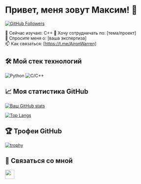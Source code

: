 # Привет, меня зовут Максим! 👋

[![GitHub Followers](https://img.shields.io/github/followers/ВАШ_НИК?label=Follow%20me&style=social)](https://github.com/AironWarren)

🌱 Сейчас изучаю: С++
👯 Хочу сотрудничать по: [тема/проект]  
💬 Спросите меня о: [ваша экспертиза]  
📫 Как связаться: [https://t.me/AironWarren]  

## 🛠 Мой стек технологий

![Python](https://img.shields.io/badge/Python-3776AB?style=for-the-badge&logo=python&logoColor=white)
![С/С++](#00599C)

## 📈 Моя статистика GitHub

[![Ваш GitHub stats](https://github-readme-stats.vercel.app/api?username=AironWarren&show_icons=true&theme=radical)](https://github.com/AironWarren)

[![Top Langs](https://github-readme-stats.vercel.app/api/top-langs/?username=AironWarren&layout=compact&theme=radical)](https://github.com/AironWarren)

## 🏆 Трофеи GitHub

[![trophy](https://github-profile-trophy.vercel.app/?username=AironWarren&theme=onedark)](https://github.com/ryo-ma/github-profile-trophy)


## 🤝 Связаться со мной

[<img src="https://img.icons8.com/color/48/000000/telegram-app--v1.png" width="30">](https://t.me/AironWarren)
